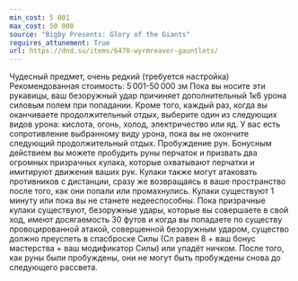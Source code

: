 ```yaml
---
min_cost: 5 001
max_cost: 50 000
source: "Bigby Presents: Glory of the Giants"
requires_attunement: True
url: https://dnd.su/items/6470-wyrmreaver-gauntlets/
---
```


Чудесный предмет, очень редкий (требуется настройка)
Рекомендованная стоимость: 5 001-50 000 зм
Пока вы носите эти рукавицы, ваш безоружный удар причиняет дополнительный 1к6 урона силовым полем при попадании. Кроме того, каждый раз, когда вы оканчиваете продолжительный отдых, выберите один из следующих видов урона: кислота, огонь, холод, электричество или яд. У вас есть сопротивление выбранному виду урона, пока вы не окончите следующий продолжительный отдых.
Пробуждение рун. Бонусным действием вы можете пробудить руны перчаток и призвать два огромных призрачных кулака, которые охватывают перчатки и имитируют движения ваших рук. Кулаки также могут атаковать противников с дистанции, сразу же возвращаясь в ваше пространство после того, как они попали или промахнулись.
Кулаки существуют 1 минуту или пока вы не станете недееспособны. Пока призрачные кулаки существуют, безоружные удары, которые вы совершаете в свой ход, имеют досягаемость 30 футов и когда вы попадаете по существу провоцированной атакой, совершенной безоружным ударом, существо должно преуспеть в спасброске Силы (Сл равен 8 + ваш бонус мастерства + ваш модификатор Силы) или упадёт ничком.
После того, как руны были пробуждены, они не могут быть пробуждены снова до следующего рассвета.